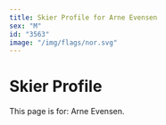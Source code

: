 ```yaml
---
title: Skier Profile for Arne Evensen
sex: "M"
id: "3563"
image: "/img/flags/nor.svg" 
---
```


# Skier Profile

This page is for: Arne Evensen.
    
